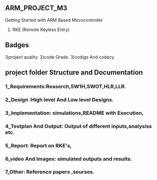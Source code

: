 
## ARM_PROJECT_M3

Getting Started with ARM Based Microcontroller
1.	RKE (Remote Keyless Entry)

## Badges
1)project quality. 
2)code Grade. 
3)codigs And 	codacy. 

## project folder Structure and Documentation 

 ### 1_Requirements:Reaserch,5W1H,SWOT,HLR,LLR.
 ### 2_Design      :High level And Low level Designs.
 ### 3_Implementation: simulations,README with Execution,
 ### 4_Testplan And Output: Output of different inputs,analysiss etc.
 ### 5_Report: Report on RKE's,
 ### 6_video And Images: simulated outputs and results.
 ### 7_Other: Reference papers ,sourses.
